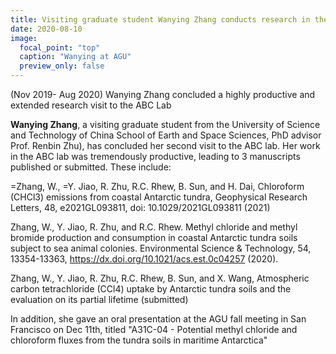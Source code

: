 ```yaml
---
title: Visiting graduate student Wanying Zhang conducts research in the ABC Lab 
date: 2020-08-10
image:
  focal_point: "top"
  caption: "Wanying at AGU"
  preview_only: false  
---
```


(Nov 2019- Aug 2020) Wanying Zhang concluded a highly productive and extended research visit to the ABC Lab
<!--more-->

**Wanying Zhang**, a visiting graduate student from the University of Science and Technology of China School of Earth and Space Sciences, PhD advisor Prof. Renbin Zhu), has concluded her second visit to the ABC lab. Her work in the ABC lab was tremendously productive, leading to 3 manuscripts published or submitted.  These include:

=Zhang, W., =Y. Jiao, R. Zhu, R.C. Rhew, B. Sun, and H. Dai, Chloroform (CHCl3) emissions from coastal Antarctic tundra, Geophysical Research Letters, 48, e2021GL093811, doi: 10.1029/2021GL093811 (2021)

Zhang, W., Y. Jiao, R. Zhu, and R.C. Rhew.  Methyl chloride and methyl bromide production and consumption in coastal Antarctic tundra soils subject to sea animal colonies.  Environmental Science & Technology, 54, 13354-13363, https://dx.doi.org/10.1021/acs.est.0c04257 (2020).

Zhang, W., Y. Jiao, R. Zhu, R.C. Rhew, B. Sun, and X. Wang, Atmospheric carbon tetrachloride (CCl4) uptake by Antarctic tundra soils and the evaluation on its partial lifetime (submitted)

In addition, she gave an oral presentation at the AGU fall meeting in San Francisco on Dec 11th, titled "A31C-04 - Potential methyl chloride and chloroform fluxes from the tundra soils in maritime Antarctica"
